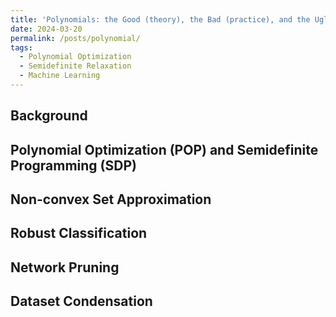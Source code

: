 ```yaml
---
title: 'Polynomials: the Good (theory), the Bad (practice), and the Ugly (from theory to practice)'
date: 2024-03-20
permalink: /posts/polynomial/
tags:
  - Polynomial Optimization
  - Semidefinite Relaxation
  - Machine Learning
---
```


Background
---

Polynomial Optimization (POP) and Semidefinite Programming (SDP)
---

Non-convex Set Approximation
---

Robust Classification
---

Network Pruning
---

Dataset Condensation
---